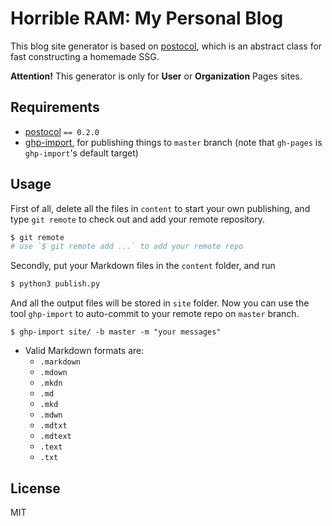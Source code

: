Horrible RAM: My Personal Blog
==============================

This blog site generator is based on
[postocol](https://github.com/anqurvanillapy/postocol), which is an abstract
class for fast constructing a homemade SSG.

**Attention!** This generator is only for **User** or **Organization** Pages
sites.

Requirements
------------

- [postocol](https://github.com/anqurvanillapy/postocol) `== 0.2.0`
- [ghp-import](https://github.com/davisp/ghp-import), for publishing things to
`master` branch (note that `gh-pages` is `ghp-import`'s default target)

Usage
-----

First of all, delete all the files in `content` to start your own publishing,
and type `git remote` to check out and add your remote repository.

```bash
$ git remote
# use `$ git remote add ...` to add your remote repo
```

Secondly, put your Markdown files in the `content` folder, and run

```bash
$ python3 publish.py
```

And all the output files will be stored in `site` folder. Now you can use the
tool `ghp-import` to auto-commit to your remote repo on `master` branch.

```
$ ghp-import site/ -b master -m "your messages"
```

- Valid Markdown formats are:
    + `.markdown`
    + `.mdown`
    + `.mkdn`
    + `.md`
    + `.mkd`
    + `.mdwn`
    + `.mdtxt`
    + `.mdtext`
    + `.text`
    + `.txt`

License
-------

MIT
